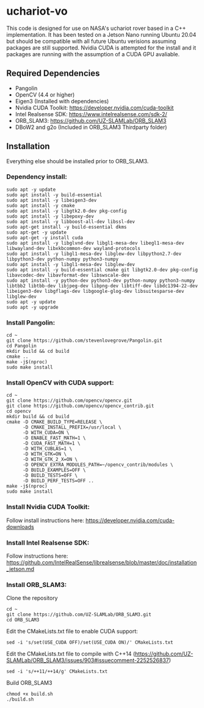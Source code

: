 # uchariot-vo

This code is designed for use on NASA's uchariot rover based in a C++ implementation. It has been tested on a Jetson Nano running Ubuntu 20.04 but should be compatible with all future Ubuntu verisions assuming packages are still supported. Nvidia CUDA is attempted for the install and it packages are running with the assumption of a CUDA GPU avaliable.

## Required Dependencies
* Pangolin
* OpenCV (4.4 or higher)
* Eigen3 (Installed with dependencies)
* Nvidia CUDA Toolkit: https://developer.nvidia.com/cuda-toolkit
* Intel Realsense SDK: https://www.intelrealsense.com/sdk-2/
* ORB_SLAM3: https://github.com/UZ-SLAMLab/ORB_SLAM3
* DBoW2 and g2o (Included in ORB_SLAM3 Thirdparty folder)

## Installation
Everything else should be installed prior to ORB_SLAM3.

### Dependency install:
```
sudo apt -y update
sudo apt install -y build-essential
sudo apt install -y libeigen3-dev
sudo apt install -y cmake
sudo apt install -y libgtk2.0-dev pkg-config
sudo apt install -y libepoxy-dev
sudo apt install -y libboost-all-dev libssl-dev
sudo apt-get install -y build-essential dkms
sudo apt-get -y update
sudo apt-get -y install cuda
sudo apt install -y libglvnd-dev libgl1-mesa-dev libegl1-mesa-dev libwayland-dev libxkbcommon-dev wayland-protocols
sudo apt install -y libgl1-mesa-dev libglew-dev libpython2.7-dev libpython3-dev python-numpy python3-numpy
sudo apt install -y libgl1-mesa-dev libglew-dev
sudo apt install -y build-essential cmake git libgtk2.0-dev pkg-config libavcodec-dev libavformat-dev libswscale-dev
sudo apt install -y python-dev python3-dev python-numpy python3-numpy libtbb2 libtbb-dev libjpeg-dev libpng-dev libtiff-dev libdc1394-22-dev libeigen3-dev libgflags-dev libgoogle-glog-dev libsuitesparse-dev libglew-dev
sudo apt -y update
sudo apt -y upgrade
```
### Install Pangolin:
```
cd ~
git clone https://github.com/stevenlovegrove/Pangolin.git
cd Pangolin
mkdir build && cd build
cmake ..
make -j$(nproc)
sudo make install
```
### Install OpenCV with CUDA support:
```
cd ~
git clone https://github.com/opencv/opencv.git
git clone https://github.com/opencv/opencv_contrib.git
cd opencv
mkdir build && cd build
cmake -D CMAKE_BUILD_TYPE=RELEASE \
      -D CMAKE_INSTALL_PREFIX=/usr/local \
      -D WITH_CUDA=ON \
      -D ENABLE_FAST_MATH=1 \
      -D CUDA_FAST_MATH=1 \
      -D WITH_CUBLAS=1 \
      -D WITH_GTK=ON \
      -D WITH_GTK_2_X=ON \
      -D OPENCV_EXTRA_MODULES_PATH=~/opencv_contrib/modules \
      -D BUILD_EXAMPLES=OFF \
      -D BUILD_TESTS=OFF \
      -D BUILD_PERF_TESTS=OFF ..
make -j$(nproc)
sudo make install
```

### Install Nvidia CUDA Toolkit:
Follow install instructions here:
https://developer.nvidia.com/cuda-downloads

### Install Intel Realsense SDK:
Follow instructions here:
https://github.com/IntelRealSense/librealsense/blob/master/doc/installation_jetson.md

### Install ORB_SLAM3:
Clone the repository
```
cd ~
git clone https://github.com/UZ-SLAMLab/ORB_SLAM3.git
cd ORB_SLAM3
```
Edit the CMakeLists.txt file to enable CUDA support:
```
sed -i 's/set(USE_CUDA OFF)/set(USE_CUDA ON)/' CMakeLists.txt
```
Edit the CMakeLists.txt file to compile with C++14 (https://github.com/UZ-SLAMLab/ORB_SLAM3/issues/903#issuecomment-2252526837)
```
sed -i 's/++11/++14/g' CMakeLists.txt
```
Build ORB_SLAM3
```
chmod +x build.sh
./build.sh
```
